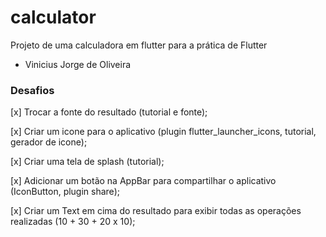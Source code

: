 # calculator

Projeto de uma calculadora em flutter para a prática de Flutter

- Vinicius Jorge de Oliveira

### Desafios

[x] Trocar a fonte do resultado (tutorial e fonte);

[x] Criar um icone para o aplicativo (plugin flutter_launcher_icons, tutorial, gerador de icone);

[x] Criar uma tela de splash (tutorial);

[x] Adicionar um botão na AppBar para compartilhar o aplicativo (IconButton, plugin share);

[x] Criar um Text em cima do resultado para exibir todas as operações realizadas (10 + 30 + 20 x 10);
